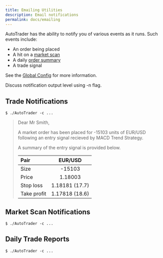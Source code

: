 ```yaml
---
title: Emailing Utilities
description: Email notifications
permalink: docs/emailing
---
```




AutoTrader has the ability to notify you of various events as it runs. Such events include:
- An order being placed
- A hit on a [market scan](autotrader#market-scan-notifications)
- A daily [order summary](autotrader#order-summary)
- A trade signal


See the [Global Config](configuration#global-config) for more information.


Discuss notification output level using -n flag.



## Trade Notifications

```
$ ./AutoTrader -c ...
```


> Dear Mr Smith,
>
> A market order has been placed for -15103 units of EUR/USD following an entry signal recieved 
> by MACD Trend Strategy.
>
> A summary of the entry signal is provided below.
>
> | Pair        | EUR/USD        |
> | :---------- |:-------------: |
> | Size        | -15103         |
> | Price       | 1.18003        |
> | Stop loss   | 1.18181 (17.7) |
> | Take profit | 1.17818 (18.6) |



## Market Scan Notifications
```
$ ./AutoTrader -c ...
```



## Daily Trade Reports

```
$ ./AutoTrader -c ...
```
















